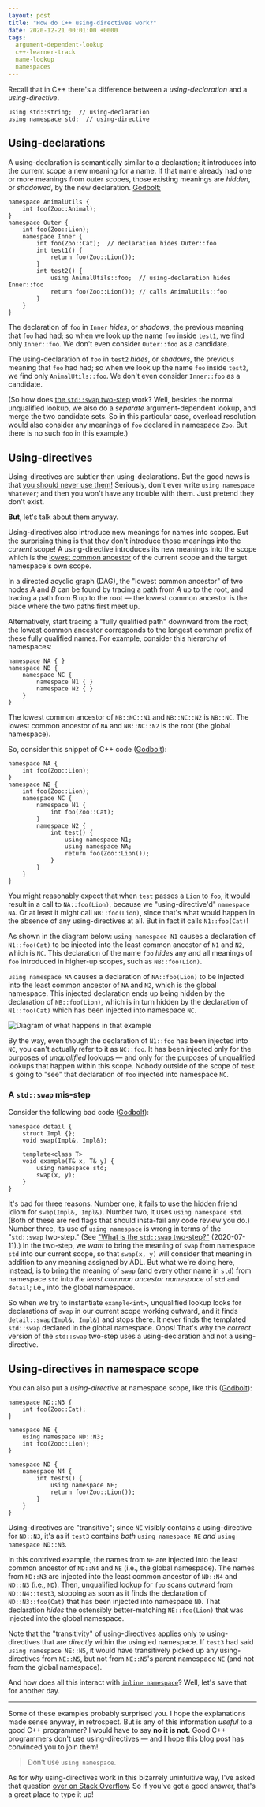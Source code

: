 ```yaml
---
layout: post
title: "How do C++ using-directives work?"
date: 2020-12-21 00:01:00 +0000
tags:
  argument-dependent-lookup
  c++-learner-track
  name-lookup
  namespaces
---
```


Recall that in C++ there's a difference between a _using-declaration_
and a _using-directive_.

    using std::string;  // using-declaration
    using namespace std;  // using-directive


## Using-declarations

A using-declaration is semantically similar to a declaration;
it introduces into the current scope a new meaning for a name. If that
name already had one or more meanings from outer scopes, those existing
meanings are _hidden_, or _shadowed_, by the new declaration.
[Godbolt:](https://godbolt.org/z/Khx1cb)

    namespace AnimalUtils {
        int foo(Zoo::Animal);
    }
    namespace Outer {
        int foo(Zoo::Lion);
        namespace Inner {
            int foo(Zoo::Cat);  // declaration hides Outer::foo
            int test1() {
                return foo(Zoo::Lion());
            }
            int test2() {
                using AnimalUtils::foo;  // using-declaration hides Inner::foo
                return foo(Zoo::Lion()); // calls AnimalUtils::foo
            }
        }
    }

The declaration of `foo` in `Inner` _hides_, or _shadows_, the previous meaning that `foo` had had;
so when we look up the name `foo` inside `test1`, we find only `Inner::foo`.
We don't even consider `Outer::foo` as a candidate.

The using-declaration of `foo` in `test2` _hides_, or _shadows_, the previous meaning that `foo`
had had; so when we look up the name `foo` inside `test2`, we find only `AnimalUtils::foo`.
We don't even consider `Inner::foo` as a candidate.

(So how does [the `std::swap` two-step](/blog/2020/07/11/the-std-swap-two-step/) work?
Well, besides the normal unqualified lookup, we also do a _separate_ argument-dependent lookup,
and merge the two candidate sets. So in this particular case, overload resolution would also
consider any meanings of `foo` declared in namespace `Zoo`. But there is no such `foo` in
this example.)


## Using-directives

Using-directives are subtler than using-declarations. But the good news is that
[you should never use them!](https://stackoverflow.com/questions/1452721/why-is-using-namespace-std-considered-bad-practice)
Seriously, don't ever write `using namespace Whatever`; and then you won't have
any trouble with them. Just pretend they don't exist.

<b>But</b>, let's talk about them anyway.

Using-directives also introduce new meanings for names into scopes. But the surprising
thing is that they don't introduce those meanings into the _current_ scope! A using-directive
introduces its new meanings into the scope which is the
[lowest common ancestor](https://en.wikipedia.org/wiki/Lowest_common_ancestor)
of the current scope and the target namespace's own scope.

In a directed acyclic graph (DAG), the "lowest common ancestor" of two nodes _A_ and _B_
can be found by tracing a path from _A_ up to the root, and tracing a path from _B_ up to
the root — the lowest common ancestor is the place where the two paths first meet up.

Alternatively, start tracing a "fully qualified path" downward from the root; the
lowest common ancestor corresponds to the longest common prefix of these fully qualified
names. For example, consider this hierarchy of namespaces:

    namespace NA { }
    namespace NB {
        namespace NC {
            namespace N1 { }
            namespace N2 { }
        }
    }

The lowest common ancestor of `NB::NC::N1` and `NB::NC::N2` is `NB::NC`.
The lowest common ancestor of `NA` and `NB::NC::N2` is the root (the global namespace).

So, consider this snippet of C++ code ([Godbolt](https://godbolt.org/z/h41d9T)):

    namespace NA {
        int foo(Zoo::Lion);
    }
    namespace NB {
        int foo(Zoo::Lion);
        namespace NC {
            namespace N1 {
                int foo(Zoo::Cat);
            }
            namespace N2 {
                int test() {
                    using namespace N1;
                    using namespace NA;
                    return foo(Zoo::Lion());
                }
            }
        }
    }

You might reasonably expect that when `test` passes a `Lion` to `foo`,
it would result in a call to `NA::foo(Lion)`, because we "using-directive'd"
`namespace NA`. Or at least it might call `NB::foo(Lion)`, since that's
what would happen in the absence of any using-directives at all.
But in fact it calls `N1::foo(Cat)`!

As shown in the diagram below: `using namespace N1` causes a declaration of
`N1::foo(Cat)` to be injected into the least common ancestor of `N1` and `N2`,
which is `NC`. This declaration of the name `foo` _hides_ any and all meanings
of `foo` introduced in higher-up scopes, such as `NB::foo(Lion)`.

`using namespace NA` causes a declaration of `NA::foo(Lion)` to be injected
into the least common ancestor of `NA` and `N2`, which is the global namespace.
This injected declaration ends up being hidden by the declaration of `NB::foo(Lion)`,
which is in turn hidden by the declaration of `N1::foo(Cat)` which has been
injected into namespace `NC`.

![Diagram of what happens in that example](/blog/images/2020-12-21-using-directive.png)

By the way, even though the declaration of `N1::foo` has been injected into `NC`,
you can't actually refer to it as `NC::foo`. It has been injected only for the purposes
of _unqualified_ lookups — and only for the purposes of unqualified lookups that happen
within this scope. Nobody outside of the scope of `test` is going to "see" that
declaration of `foo` injected into namespace `NC`.


### A `std::swap` mis-step

Consider the following bad code ([Godbolt](https://godbolt.org/z/6aPT71)):

    namespace detail {
        struct Impl {};
        void swap(Impl&, Impl&);

        template<class T>
        void example(T& x, T& y) {
            using namespace std;
            swap(x, y);
        }
    }

It's bad for three reasons. Number one, it fails to use the hidden friend idiom
for `swap(Impl&, Impl&)`. Number two, it uses `using namespace std`. (Both of these are
red flags that should insta-fail any code review you do.)
Number three, its use of `using namespace` is wrong in terms of the "`std::swap` two-step."
(See ["What is the `std::swap` two-step?"](/blog/2020/07/11/the-std-swap-two-step/) (2020-07-11).)
In the two-step, we _want_ to bring the meaning of `swap` from namespace `std` into our current scope,
so that `swap(x, y)` will consider that meaning in addition to any meaning assigned
by ADL. But what we're doing here, instead, is to bring the meaning of `swap` (and every
other name in `std`) from namespace `std` into _the least common ancestor namespace_ of
`std` and `detail`; i.e., into the global namespace.

So when we try to instantiate `example<int>`, unqualified lookup looks for declarations of
`swap` in our current scope working outward, and it finds `detail::swap(Impl&, Impl&)` and stops
there. It never finds the templated `std::swap` declared in the global namespace. Oops!
That's why the _correct_ version of the `std::swap` two-step uses a using-declaration and
not a using-directive.


## Using-directives in namespace scope

You can also put a _using-directive_ at namespace scope, like this
([Godbolt](https://godbolt.org/z/9EdMMo)):

    namespace ND::N3 {
        int foo(Zoo::Cat);
    }

    namespace NE {
        using namespace ND::N3;
        int foo(Zoo::Lion);
    }

    namespace ND {
        namespace N4 {
            int test3() {
                using namespace NE;
                return foo(Zoo::Lion());
            }
        }
    }

Using-directives are "transitive"; since `NE` visibly contains a using-directive
for `ND::N3`, it's as if `test3` contains _both_ `using namespace NE` _and_ `using namespace ND::N3`.

In this contrived example, the names from `NE` are injected into the least common ancestor
of `ND::N4` and `NE` (i.e., the global namespace). The names from `ND::N3` are injected into the
least common ancestor of `ND::N4` and `ND::N3` (i.e., `ND`). Then, unqualified
lookup for `foo` scans outward from `ND::N4::test3`, stopping as soon as it finds the declaration of
`ND::N3::foo(Cat)` that has been injected into namespace `ND`. That declaration _hides_
the ostensibly better-matching `NE::foo(Lion)` that was injected into the global namespace.

Note that the "transitivity" of using-directives applies only to using-directives that are _directly_
within the using'ed namespace. If `test3` had said `using namespace NE::N5`, it would have
transitively picked up any using-directives from `NE::N5`, but not from `NE::N5`'s parent namespace `NE`
(and not from the global namespace).

And how does all this interact with [`inline namespace`](https://en.cppreference.com/w/cpp/language/namespace#Inline_namespaces)?
Well, let's save that for another day.

----

Some of these examples probably surprised you. I hope the explanations made sense anyway, in retrospect.
But is any of this information _useful_ to a good C++ programmer? I would have to say <b>no it is not.</b>
Good C++ programmers don't use using-directives — and I hope this blog post has convinced you
to join them!

> Don't use `using namespace`.

As for _why_ using-directives work in this bizarrely unintuitive way, I've asked that
question [over on Stack Overflow](https://stackoverflow.com/questions/65365681/why-does-cs-using-namespace-work-the-way-it-does).
So if you've got a good answer, that's a great place to type it up!
